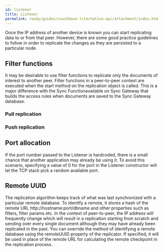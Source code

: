 ```yaml
---
id: listener
title: Listener
permalink: ready/guides/couchbase-lite/native-api/attachment/index.html
---
```


Once the IP address of another device is known you can start replicating data to or from that peer. However, there are some good practice guidelines to follow in order to replicate the changes as they are persisted to a particular node.

## Filter functions

It may be desirable to use filter functions to replicate only the documents of interest to another peer. Filter functions in a peer-to-peer context are executed when the start method on the replication object is called. This is a major difference with the Sync Functionavailable on Sync Gateway that builds the access rules when documents are saved to the Sync Gateway database.

### Pull replication

### Push replication

## Port allocation

If the port number passed to the Listener is hardcoded, there is a small chance that another application may already be using it. To avoid this scenario, specifying a value of 0 for the port in the Listener constructor will let the TCP stack pick a random available port.

## Remote UUID

The replication algorithm keeps track of what was last synchronized with a particular remote database. To identify a remote, it stores a hash of the remote URL http://hostname:port/dbname and other properties such as filters, filter params etc. In the context of peer-to-peer, the IP address will frequently change which will result in a replication starting from scratch and sending over every single document although they may have already been replicated in the past. You can override the method of identifying a remote database using the remoteUUID property of the replicator. If specified, it will be used in place of the remote URL for calculating the remote checkpoint in the replication process.